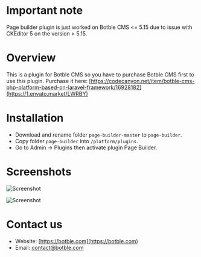 # Important note
Page builder plugin is just worked on Botble CMS <= 5.15 due to issue with CKEditor 5 on the version > 5.15.

# Overview
This is a plugin for Botble CMS so you have to purchase Botble CMS first to use this plugin. 
Purchase it here: [https://codecanyon.net/item/botble-cms-php-platform-based-on-laravel-framework/16928182](https://1.envato.market/LWRBY)

# Installation
- Download and rename folder `page-builder-master` to `page-builder`.
- Copy folder `page-builder` into `/platform/plugins`.
- Go to Admin -> Plugins then activate plugin Page Builder.

# Screenshots

![Screenshot](https://raw.githubusercontent.com/botble/page-builder/master/public/images/screenshot-1.png)

![Screenshot](https://raw.githubusercontent.com/botble/page-builder/master/public/images/screenshot-2.png)

# Contact us
- Website: [https://botble.com](https://botble.com)
- Email: [contact@botble.com](mailto:contact@botble.com)
